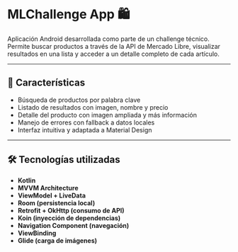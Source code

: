 # MLChallenge App 🛍️

Aplicación Android desarrollada como parte de un challenge técnico. Permite buscar productos a través de la API de Mercado Libre, visualizar resultados en una lista y acceder a un detalle completo de cada artículo.

---

## 📱 Características

- Búsqueda de productos por palabra clave
- Listado de resultados con imagen, nombre y precio
- Detalle del producto con imagen ampliada y más información
- Manejo de errores con fallback a datos locales
- Interfaz intuitiva y adaptada a Material Design

---

## 🛠️ Tecnologías utilizadas

- **Kotlin**
- **MVVM Architecture**
- **ViewModel + LiveData**
- **Room (persistencia local)**
- **Retrofit + OkHttp (consumo de API)**
- **Koin (inyección de dependencias)**
- **Navigation Component (navegación)**
- **ViewBinding**
- **Glide (carga de imágenes)**
